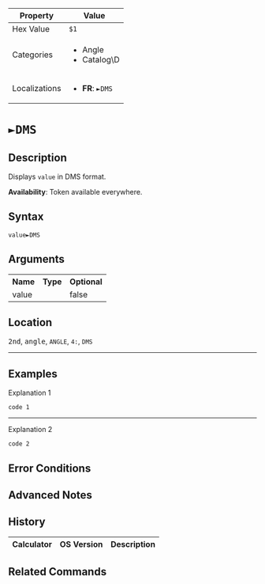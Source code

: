 | Property      | Value |
|---------------|-------|
| Hex Value     | `$1`|
| Categories    | <ul><li>Angle</li><li>Catalog\D</li></ul> |
| Localizations | <ul><li><b>FR</b>: `►DMS`</li></ul> |

# `►DMS`

## Description
Displays `value` in DMS format.


<b>Availability</b>: Token available everywhere.

## Syntax
`value►DMS`

## Arguments
<table>
<tr><th>Name</th><th>Type</th><th>Optional</th></tr>

<tr><td>value</td><td></td><td>false</td></tr>

</table>

## Location
<kbd>2nd</kbd>, <kbd>angle</kbd>, `ANGLE`, `4:`, `DMS`
<hr>

## Examples

Explanation 1
```ti-basic
code 1
```
---
Explanation 2
```ti-basic
code 2
```

## Error Conditions


## Advanced Notes


## History
| Calculator | OS Version | Description |
|------------|------------|-------------|


## Related Commands

    